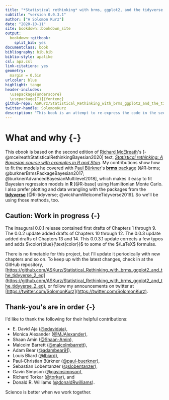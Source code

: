 ```yaml
--- 
title: "*Statistical rethinking* with brms, ggplot2, and the tidyverse: Second edition"
subtitle: "version 0.0.3.1"
author: ["A Solomon Kurz"]
date: "2020-10-11"
site: bookdown::bookdown_site
output: 
  bookdown::gitbook:
    split_bib: yes
documentclass: book
bibliography: bib.bib
biblio-style: apalike
csl: apa.csl
link-citations: yes
geometry:
  margin = 0.5in
urlcolor: blue
highlight: tango
header-includes:
  \usepackage{underscore}
  \usepackage[T1]{fontenc}
github-repo: ASKurz/Statistical_Rethinking_with_brms_ggplot2_and_the_tidyverse_2_ed
twitter-handle: SolomonKurz
description: "This book is an attempt to re-express the code in the second edition of McElreath's textbook, 'Statistical rethinking.' His models are re-fit in brms, plots are redone with ggplot2, and the general data wrangling code predominantly follows the tidyverse style."
---
```


# What and why {-}

This ebook is based on the second edition of [Richard McElreath](https://twitter.com/rlmcelreath)'s [-@mcelreathStatisticalRethinkingBayesian2020] text, [*Statistical rethinking: A Bayesian course with examples in R and Stan*](https://xcelab.net/rm/statistical-rethinking/). My contributions show how to fit the models he covered with [Paul Bürkner](https://twitter.com/paulbuerkner)'s [**brms** package](https://github.com/paul-buerkner/brms) [@R-brms; @burknerBrmsPackageBayesian2017; @burknerAdvancedBayesianMultilevel2018], which makes it easy to fit Bayesian regression models in **R** [@R-base] using Hamiltonian Monte Carlo. I also prefer plotting and data wrangling with the packages from the [**tidyverse**](http://style.tidyverse.org) [@R-tidyverse; @wickhamWelcomeTidyverse2019]. So we'll be using those methods, too.

## Caution: Work in progress {-}

The inaugural 0.0.1 release contained first drafts of Chapters 1 through 9. The 0.0.2 update added drafts of Chapters 10 through 12. The 0.0.3 update added drafts of Chapters 13 and 14. This 0.0.3.1 update corrects a few typos and adds $\color{blue}{\text{color}}$ to some of the $\LaTeX$ formulas.

There is no timetable for this project, but I'll update it periodically with new chapters and so on. To keep up with the latest changes, check in at the GitHub repository, [https://github.com/ASKurz/Statistical_Rethinking_with_brms_ggplot2_and_the_tidyverse_2_ed](https://github.com/ASKurz/Statistical_Rethinking_with_brms_ggplot2_and_the_tidyverse_2_ed), or follow my announcements on twitter at [https://twitter.com/SolomonKurz](https://twitter.com/SolomonKurz).

## Thank-you's are in order {-}

I'd like to thank the following for their helpful contributions:

* E. David Aja ([\@edavidaja](https://github.com/edavidaja)),
* Monica Alexander ([\@MJAlexander](https://github.com/MJAlexander)),
* Shaan Amin ([\@Shaan-Amin](https://github.com/Shaan-Amin)),
* Malcolm Barrett ([\@malcolmbarrett](https://github.com/malcolmbarrett)),
* Adam Bear ([\@adambear91](https://github.com/adambear91)),
* Louis Bliard ([\@lbiard](https://github.com/lbiard)),
* Paul-Christian Bürkner ([\@paul-buerkner](https://github.com/paul-buerkner)),
* Sebastian Lobentanzer ([\@slobentanzer](https://github.com/slobentanzer)),
* Gavin Simpson ([\@gavinsimpson](https://github.com/gavinsimpson)),
* Richard Torkar ([\@torkar](https://github.com/torkar)), and
* Donald R. Williams ([\@donaldRwilliams](https://github.com/donaldRwilliams)). 

Science is better when we work together.



